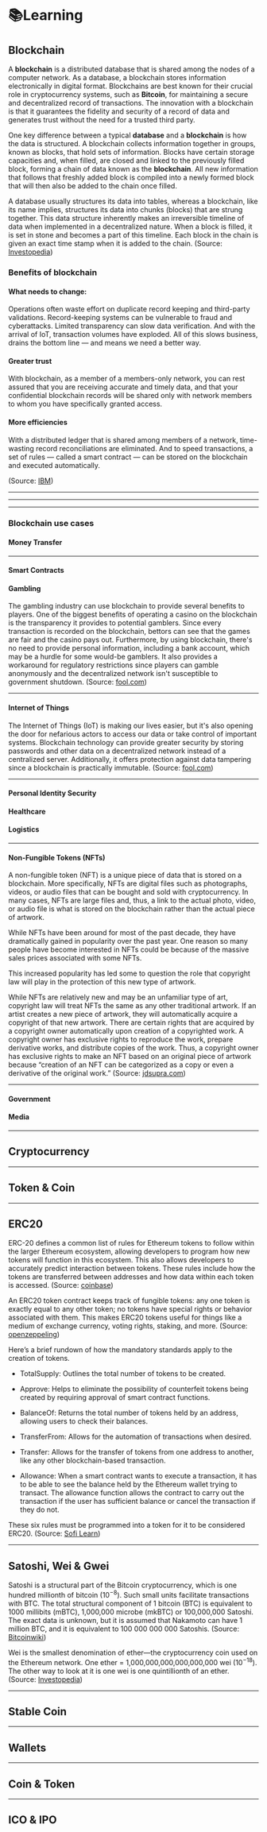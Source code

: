 # 📚Learning

## Blockchain

A **blockchain** is a distributed database that is shared among the nodes of a computer network. As a database, a blockchain stores information electronically in digital format. Blockchains are best known for their crucial role in cryptocurrency systems, such as **Bitcoin**, for maintaining a secure and decentralized record of transactions. The innovation with a blockchain is that it guarantees the fidelity and security of a record of data and generates trust without the need for a trusted third party.

One key difference between a typical **database** and a **blockchain** is how the data is structured. A blockchain collects information together in groups, known as blocks, that hold sets of information. Blocks have certain storage capacities and, when filled, are closed and linked to the previously filled block, forming a chain of data known as the **blockchain**. All new information that follows that freshly added block is compiled into a newly formed block that will then also be added to the chain once filled.

A database usually structures its data into tables, whereas a blockchain, like its name implies, structures its data into chunks (blocks) that are strung together. This data structure inherently makes an irreversible timeline of data when implemented in a decentralized nature. When a block is filled, it is set in stone and becomes a part of this timeline. Each block in the chain is given an exact time stamp when it is added to the chain. 
(Source: [Investopedia](https://www.investopedia.com/terms/b/blockchain.asp))

### Benefits of blockchain

#### **What needs to change:** 
Operations often waste effort on duplicate record keeping and third-party validations. Record-keeping systems can be vulnerable to fraud and cyberattacks. Limited transparency can slow data verification. And with the arrival of IoT, transaction volumes have exploded. All of this slows business, drains the bottom line — and means we need a better way. 

#### Greater trust 
With blockchain, as a member of a members-only network, you can rest assured that you are receiving accurate and timely data, and that your confidential blockchain records will be shared only with network members to whom you have specifically granted access.

#### More efficiencies
With a distributed ledger that is shared among members of a network, time-wasting record reconciliations are eliminated. And to speed transactions, a set of rules — called a smart contract — can be stored on the blockchain and executed automatically.

(Source: [IBM](https://www.ibm.com/topics/what-is-blockchain))

---
---
---

### Blockchain use cases


#### Money Transfer
---
#### Smart Contracts
#### Gambling
The gambling industry can use blockchain to provide several benefits to players. One of the biggest benefits of operating a casino on the blockchain is the transparency it provides to potential gamblers. Since every transaction is recorded on the blockchain, bettors can see that the games are fair and the casino pays out. Furthermore, by using blockchain, there's no need to provide personal information, including a bank account, which may be a hurdle for some would-be gamblers. It also provides a workaround for regulatory restrictions since players can gamble anonymously and the decentralized network isn't susceptible to government shutdown.
(Source: [fool.com](https://www.fool.com/investing/stock-market/market-sectors/financials/blockchain-stocks/blockchain-applications))

---

#### Internet of Things
The Internet of Things (IoT) is making our lives easier, but it's also opening the door for nefarious actors to access our data or take control of important systems. Blockchain technology can provide greater security by storing passwords and other data on a decentralized network instead of a centralized server. Additionally, it offers protection against data tampering since a blockchain is practically immutable.
(Source: [fool.com](https://www.fool.com/investing/stock-market/market-sectors/financials/blockchain-stocks/blockchain-applications))


---


#### Personal Identity Security
#### Healthcare
#### Logistics

---


#### Non-Fungible Tokens (NFTs)
A non-fungible token (NFT) is a unique piece of data that is stored on a blockchain. More specifically, NFTs are digital files such as photographs, videos, or audio files that can be bought and sold with cryptocurrency. In many cases, NFTs are large files and, thus, a link to the actual photo, video, or audio file is what is stored on the blockchain rather than the actual piece of artwork.

While NFTs have been around for most of the past decade, they have dramatically gained in popularity over the past year. One reason so many people have become interested in NFTs could be because of the massive sales prices associated with some NFTs.

This increased popularity has led some to question the role that copyright law will play in the protection of this new type of artwork.

While NFTs are relatively new and may be an unfamiliar type of art, copyright law will treat NFTs the same as any other traditional artwork. If an artist creates a new piece of artwork, they will automatically acquire a copyright of that new artwork. There are certain rights that are acquired by a copyright owner automatically upon creation of a copyrighted work. A copyright owner has exclusive rights to reproduce the work, prepare derivative works, and distribute copies of the work. Thus, a copyright owner has exclusive rights to make an NFT based on an original piece of artwork because “creation of an NFT can be categorized as a copy or even a derivative of the original work.”
(Source: [jdsupra.com](https://www.jdsupra.com/legalnews/nfts-and-copyright-law-7361836/))

---


#### Government


#### Media

---

## Cryptocurrency

---

## Token & Coin

---

## ERC20
ERC-20 defines a common list of rules for Ethereum tokens to follow within the larger Ethereum ecosystem, allowing developers to program how new tokens will function in this ecosystem. This also allows developers to accurately predict interaction between tokens. These rules include how the tokens are transferred between addresses and how data within each token is accessed.
(Source: [coinbase](https://help.coinbase.com/en/coinbase/getting-started/crypto-education/what-is-erc20)) 

An ERC20 token contract keeps track of fungible tokens: any one token is exactly equal to any other token; no tokens have special rights or behavior associated with them. This makes ERC20 tokens useful for things like a medium of exchange currency, voting rights, staking, and more. 
(Source: [openzeppeling](https://docs.openzeppelin.com/contracts/4.x/erc20)) 

Here’s a brief rundown of how the mandatory standards apply to the creation of tokens.

- TotalSupply: Outlines the total number of tokens to be created.

- Approve: Helps to eliminate the possibility of counterfeit tokens being created by requiring approval of smart contract functions.

- BalanceOf: Returns the total number of tokens held by an address, allowing users to check their balances.

- TransferFrom: Allows for the automation of transactions when desired.

- Transfer: Allows for the transfer of tokens from one address to another, like any other blockchain-based transaction.

- Allowance: When a smart contract wants to execute a transaction, it has to be able to see the balance held by the Ethereum wallet trying to transact. The allowance function allows the contract to carry out the transaction if the user has sufficient balance or cancel the transaction if they do not.

These six rules must be programmed into a token for it to be considered ERC20. (Source: [Sofi Learn](https://www.sofi.com/learn/content/what-is-erc20-token-standard/))




---

## Satoshi, Wei & Gwei

Satoshi is a structural part of the Bitcoin cryptocurrency, which is one hundred millionth of bitcoin ($10^{-8}$). Such small units facilitate transactions with BTC. The total structural component of 1 bitcoin (BTC) is equivalent to 1000 millibits (mBTC), 1,000,000 microbe (mkBTC) or 100,000,000 Satoshi. The exact data is unknown, but it is assumed that Nakamoto can have 1 million BTC, and it is equivalent to 100 000 000 000 Satoshis. 
(Source: [Bitcoinwiki](https://en.bitcoinwiki.org/wiki/Satoshi))


Wei is the smallest denomination of ether—the cryptocurrency coin used on the Ethereum network. One ether = 1,000,000,000,000,000,000 wei ($10^{-18}$). The other way to look at it is one wei is one quintillionth of an ether. 
(Source: [Investopedia](https://www.investopedia.com/terms/w/wei.asp))


---

## Stable Coin

---

## Wallets

---

## Coin & Token

---

## ICO & IPO






